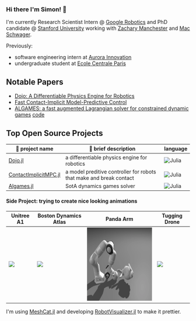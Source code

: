 ### Hi there I'm Simon! 👋

I'm currently Research Scientist Intern @ [Google Robotics](https://research.google/teams/brain/robotics/) and PhD candidate @ [Stanford University](https://www.stanford.edu/) working with [Zachary Manchester](https://www.ri.cmu.edu/ri-faculty/zachary-manchester/) and [Mac Schwager](https://web.stanford.edu/~schwager/). 

Previously:
- software engineering intern at [Aurora Innovation](https://aurora.tech/)
- undergraduate student at [Ecole Centrale Paris](https://www.centralesupelec.fr/)

## Notable Papers
* [Dojo: A Differentiable Physics Engine for Robotics](https://arxiv.org/abs/2203.00806)
* [Fast Contact-Implicit Model-Predictive Control](https://arxiv.org/abs/2107.05616)
* [ALGAMES: a fast augmented Lagrangian solver for constrained dynamic games](https://link.springer.com/article/10.1007/s10514-021-10024-7) [code](https://github.com/RoboticExplorationLab/Algames.jl)

## Top Open Source Projects
| :gift: project name | :book: brief description | language |
| ------------ | ----------------- | -------- |
| [Dojo.jl](https://github.com/dojo-sim/Dojo.jl) | a differentiable physics engine for robotics | ![Julia](https://img.shields.io/badge/-Julia-9558B2?style=for-the-badge&logo=julia&logoColor=white) |
| [ContactImplicitMPC.jl](https://github.com/dojo-sim/ContactImplicitMPC.jl) | a model preditive controller for robots that make and break contact | ![Julia](https://img.shields.io/badge/-Julia-9558B2?style=for-the-badge&logo=julia&logoColor=white) |
| [Algames.jl](https://github.com/RoboticExplorationLab/Algames.jl) | SotA dynamics games solver | ![Julia](https://img.shields.io/badge/-Julia-9558B2?style=for-the-badge&logo=julia&logoColor=white) |

#### Side Project: trying to create nice looking animations
| Unitree A1 | Boston Dynamics Atlas | Panda Arm | Tugging Drone |
| --- | --- | --- | --- |
| <img src="deps/quadruped.gif" height="200"/> | <img src="deps/atlas.gif" height="200"/> | <img src="deps/panda.gif" height="200"/> | <img src="deps/tugbot.gif" height="200"/> | 

I'm using [MeshCat.jl](https://github.com/rdeits/MeshCat.jl) and developing [RobotVisualizer.jl](https://github.com/simon-lc/RobotVisualizer.jl) to make it prettier.
